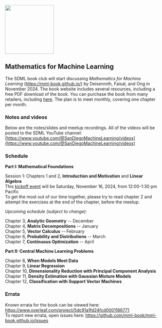 <img src="https://github.com/SanDiegoMachineLearning/bookclub/blob/master/images/mml-book-cover.jpg?raw=true" width="160">

## Mathematics for Machine Learning

The SDML book club will start discussing *Mathematics for Machine Learning* (https://mml-book.github.io/)
by Deisenroth, Faisal, and Ong in November 2024.
The book website includes several resources, including a free PDF download of the book.
You can purchase the book from many retailers, including [here](https://www.amazon.com/Mathematics-Machine-Learning-Peter-Deisenroth/dp/110845514X/ref=sr_1_1).
The plan is to meet monthly, covering one chapter per month.

### Notes and videos
Below are the notes/slides and meetup recordings.
All of the videos will be posted to the SDML YouTube channel:  [https://www.youtube.com/@SanDiegoMachineLearning/videos](https://www.youtube.com/@SanDiegoMachineLearning/videos)

### Schedule

**Part I: Mathematical Foundations**

Session 1:  Chapters 1 and 2, **Introduction and Motivation** and **Linear Algebra** \
This [kickoff event](https://www.meetup.com/san-diego-machine-learning/events/304168890/) will be Saturday, November 16, 2024, from 12:00-1:30 pm Pacific \
To get the most out of our time together, please try to read chapter 2 and attempt the exercises at the end of the chapter, before the meetup.

*Upcoming schedule (subject to change):*

Chapter 3, **Analytic Geometry** -- December \
Chapter 4, **Matrix Decompositions** -- January \
Chapter 5, **Vector Calculus** -- February \
Chapter 6, **Probability and Distributions** -- March \
Chapter 7, **Continuous Optimization** -- April 

**Part II: Central Machine Learning Problems**

Chapter 8, **When Models Meet Data** \
Chapter 9, **Linear Regression** \
Chapter 10, **Dimensionality Reduction with Principal Component Analysis** \
Chapter 11, **Density Estimation with Gaussian Mixture Models** \
Chapter 12, **Classification with Support Vector Machines** 


### Errata
Known errata for the book can be viewed here:  https://www.overleaf.com/project/5dc91a1fd24fcd0001186771 \
To report new errata, open issues here:  https://github.com/mml-book/mml-book.github.io/issues

<br>
<br>
